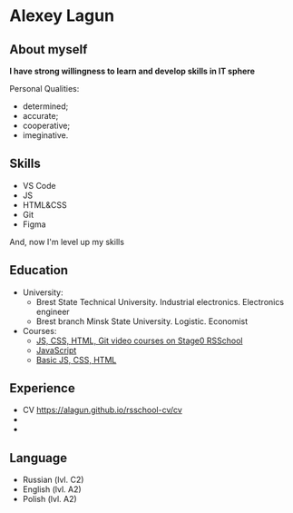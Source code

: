 # Alexey Lagun

## About myself

**I have strong willingness to learn and develop skills in IT sphere**

Personal Qualities:

- determined;
- accurate;
- cooperative;
- imeginative.

## Skills

- VS Code
- JS
- HTML&CSS
- Git
- Figma

And, now I'm level up my skills

## Education

- University:
  - Brest State Technical University. Industrial electronics. Electronics engineer
  - Brest branch Minsk State University. Logistic. Economist
- Courses:
  - [JS, CSS, HTML, Git video courses on Stage0 RSSchool](https://rs.school/js-stage0/)
  - [JavaScript](https://learn.javascript.ru/)
  - [Basic JS, CSS, HTML](https://ru.code-basics.com/)

## Experience

- CV https://alagun.github.io/rsschool-cv/cv
-
-

## Language

- Russian (lvl. C2)
- English (lvl. A2)
- Polish (lvl. A2)
